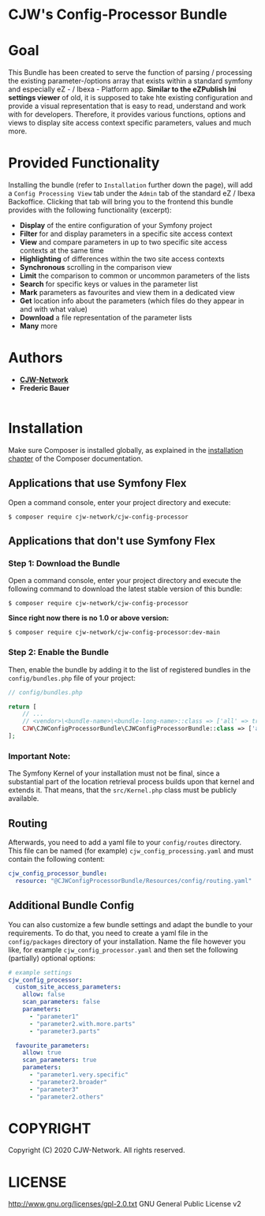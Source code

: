 # CJW's Config-Processor Bundle

# Goal

This Bundle has been created to serve the function of parsing / processing the existing
parameter-/options array that exists within a standard symfony and especially
eZ - / Ibexa - Platform app. **Similar to the eZPublish Ini settings viewer** of old, it
is supposed to take hte existing configuration and provide a visual representation that
is easy to read, understand and work with for developers. Therefore, it provides various 
functions, options and views to display site access context specific parameters, values
and much more.

# Provided Functionality

Installing the bundle (refer to `Installation` further down the page), will add a `Config Processing View` tab under the 
`Admin` tab of the  standard eZ / Ibexa Backoffice. Clicking that tab will bring you to the frontend this bundle provides 
with the following functionality (excerpt):

- **Display** of the entire configuration of your Symfony project
- **Filter** for and display parameters in a specific site access context
- **View** and compare parameters in up to two specific site access contexts at the same time
- **Highlighting** of differences within the two site access contexts
- **Synchronous** scrolling in the comparison view
- **Limit** the comparison to common or uncommon parameters of the lists
- **Search** for specific keys or values in the parameter list
- **Mark** parameters as favourites and view them in a dedicated view
- **Get** location info about the parameters (which files do they appear in and with what value)
- **Download** a file representation of the parameter lists
- **Many** more


# Authors

- [**CJW-Network**](https://www.cjw-network.com/)
- **Frederic Bauer**
  <br/>
  <br/>

# Installation

Make sure Composer is installed globally, as explained in the
[installation chapter](https://getcomposer.org/doc/00-intro.md)
of the Composer documentation.

## Applications that use Symfony Flex

Open a command console, enter your project directory and execute:

```console
$ composer require cjw-network/cjw-config-processor
```

## Applications that don't use Symfony Flex

### Step 1: Download the Bundle

Open a command console, enter your project directory and execute the
following command to download the latest stable version of this bundle:

```console
$ composer require cjw-network/cjw-config-processor
```

**Since right now there is no 1.0 or above version:**

```console
$ composer require cjw-network/cjw-config-processor:dev-main
```

### Step 2: Enable the Bundle

Then, enable the bundle by adding it to the list of registered bundles
in the `config/bundles.php` file of your project:

```php
// config/bundles.php

return [
    // ...
    // <vendor>\<bundle-name>\<bundle-long-name>::class => ['all' => true],
    CJW\CJWConfigProcessorBundle\CJWConfigProcessorBundle::class => ['all' => true],
];
```

### Important Note:

The Symfony Kernel of your installation must not be final, since a substantial part of the
location retrieval process builds upon that kernel and extends it. That means, that the `src/Kernel.php`
class must be publicly available.

## Routing

Afterwards, you need to add a yaml file to your `config/routes` directory.
This file can be named (for example) `cjw_config_processing.yaml` and must contain
the following content:

```yaml
cjw_config_processor_bundle:
  resource: "@CJWConfigProcessorBundle/Resources/config/routing.yaml"
```

## Additional Bundle Config

You can also customize a few bundle settings and adapt the bundle to your requirements.
To do that, you need to create a yaml file in the `config/packages` directory of your
installation. Name the file however you like, for example `cjw_config_processor.yaml`
and then set the following (partially) optional options:

```yaml
# example settings
cjw_config_processor:
  custom_site_access_parameters:
    allow: false
    scan_parameters: false
    parameters:
      - "parameter1"
      - "parameter2.with.more.parts"
      - "parameter3.parts"

  favourite_parameters:
    allow: true
    scan_parameters: true
    parameters:
      - "parameter1.very.specific"
      - "parameter2.broader"
      - "parameter3"
      - "parameter2.others"
```

# COPYRIGHT

Copyright (C) 2020 CJW-Network. All rights reserved.

# LICENSE

http://www.gnu.org/licenses/gpl-2.0.txt GNU General Public License v2
